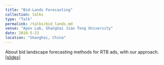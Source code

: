 ```yaml
---
title: "Bid-Lands Forecasting"
collection: talks
type: "Talk"
permalink: /talks/bid_lands.md
venue: "Apex Lab, Shanghai Jiao Tong University"
date: 2018-5-23
location: "Shanghai, China"
---
```


About bid landscape forecasting methods for RTB ads, with our approach.
[\[slides\]](/files/talks/bid_lands.pdf)
